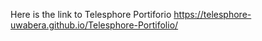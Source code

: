 Here is the link to Telesphore Portiforio
https://telesphore-uwabera.github.io/Telesphore-Portifolio/
